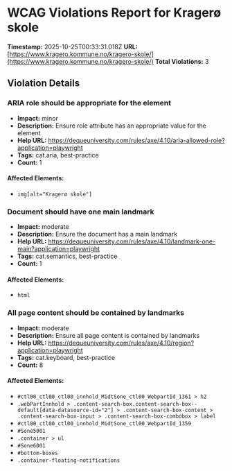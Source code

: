 # WCAG Violations Report for Kragerø skole

**Timestamp:** 2025-10-25T00:33:31.018Z
**URL:** [https://www.kragero.kommune.no/kragero-skole/](https://www.kragero.kommune.no/kragero-skole/)
**Total Violations:** 3

## Violation Details

### ARIA role should be appropriate for the element

- **Impact:** minor
- **Description:** Ensure role attribute has an appropriate value for the element
- **Help URL:** https://dequeuniversity.com/rules/axe/4.10/aria-allowed-role?application=playwright
- **Tags:** cat.aria, best-practice
- **Count:** 1

#### Affected Elements:

- `img[alt="Kragerø skole"]`

### Document should have one main landmark

- **Impact:** moderate
- **Description:** Ensure the document has a main landmark
- **Help URL:** https://dequeuniversity.com/rules/axe/4.10/landmark-one-main?application=playwright
- **Tags:** cat.semantics, best-practice
- **Count:** 1

#### Affected Elements:

- `html`

### All page content should be contained by landmarks

- **Impact:** moderate
- **Description:** Ensure all page content is contained by landmarks
- **Help URL:** https://dequeuniversity.com/rules/axe/4.10/region?application=playwright
- **Tags:** cat.keyboard, best-practice
- **Count:** 8

#### Affected Elements:

- `#ctl00_ctl00_ctl00_innhold_MidtSone_ctl00_WebpartId_1361 > h2`
- `.webPartInnhold > .content-search-box.content-search-box--default[data-datasource-id="2"] > .content-search-box-content > .content-search-box-input > .content-search-box-combobox > label`
- `#ctl00_ctl00_ctl00_innhold_MidtSone_ctl00_WebpartId_1359`
- `#Sone5001`
- `.container > ul`
- `#Sone6001`
- `#bottom-boxes`
- `.container-floating-notifications`

